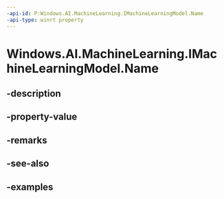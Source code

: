 ```yaml
---
-api-id: P:Windows.AI.MachineLearning.IMachineLearningModel.Name
-api-type: winrt property
---
```


<!-- Property syntax.
public string Name { get; }
-->

# Windows.AI.MachineLearning.IMachineLearningModel.Name

## -description

## -property-value

## -remarks

## -see-also

## -examples


